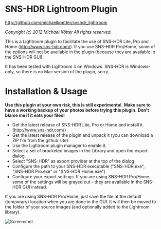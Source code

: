 SNS-HDR Lightroom Plugin
========================

http://github.com/michaelkoetter/snshdr_lightroom

*Copyright (c) 2012 Michael Kötter*
*All rights reserved.*

This is a Lightroom plugin to facilitate the use of SNS-HDR Lite, Pro and Home (http://www.sns-hdr.com/).
If you use SNS-HDR Pro/Home, some of the options will not be available in the plugin (because they are
available in the SNS-HDR GUI).

It has been tested with Lightroom 4 on Windows.
SNS-HDR is Windows-only, so there is no Mac version of the plugin, sorry...

Installation & Usage
====================

**Use this plugin at your own risk, this is still experimental.**
**Make sure to have a working backup of your photos before trying this plugin.**
**Don't blame me if it eats your files!**

- Get the latest release of SNS-HDR Lite, Pro or Home and install it. (http://www.sns-hdr.com/)
- Get the latest release of the plugin and unpack it (you can download a ZIP file from the github site)
- Use the Lightroom plugin manager to enable it.
- Select a set of bracketed images in the Library and open the export dialog.
- Select "SNS-HDR" as export provider at the top of the dialog
- Configure the path to your SNS-HDR executable ("SNS-HDR.exe", "SNS-HDR Pro.exe" or "SNS-HDR Home.exe")
- Configure your export settings. If you are using SNS-HDR Pro/Home, some of the settings will be grayed out -
  they are available in the SNS-HDR GUI instead.

If you are using SNS-HDR Pro/Home, just save the file at the default (temporary) location when you
are done in the GUI. It will then be moved to the folder of your source images (and optionally added to the
Lightroom library).
  
![Screenshot](snshdr_lightroom/raw/master/site/screenshot.jpg)